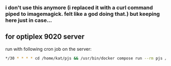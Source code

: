 ### i don't use this anymore (i replaced it with a curl command piped to imagemagick. felt like a god doing that.) but keeping here just in case...

## for optiplex 9020 server

run with following cron job on the server:

```bash
*/30 * * * * cd /home/kat/pjs && /usr/bin/docker compose run --rm pjs /home/kat/pjs/entrypoint.sh && /home/kat/pjs/rsync.sh >> /home/kat/pjs/test2.log 2>&1
```
